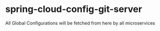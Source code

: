 # spring-cloud-config-git-server
All Global Configurations will be fetched from here by all microservices
